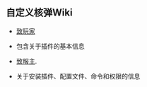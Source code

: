 ## 自定义核弹Wiki

- [致玩家](./Guide-for-players)   
- 包含关于插件的基本信息

- [致服主](./Guide-for-server-owners).   
- 关于安装插件、配置文件、命令和权限的信息
